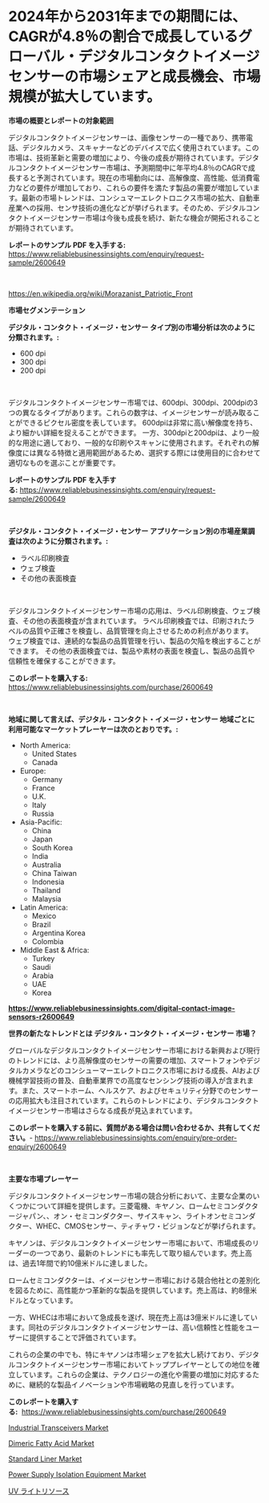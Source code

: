 <p><h1>2024年から2031年までの期間には、CAGRが4.8％の割合で成長しているグローバル・デジタルコンタクトイメージセンサーの市場シェアと成長機会、市場規模が拡大しています。</h1></p><p><strong>市場の概要とレポートの対象範囲</strong></p>
<p><p>デジタルコンタクトイメージセンサーは、画像センサーの一種であり、携帯電話、デジタルカメラ、スキャナーなどのデバイスで広く使用されています。この市場は、技術革新と需要の増加により、今後の成長が期待されています。デジタルコンタクトイメージセンサー市場は、予測期間中に年平均4.8％のCAGRで成長すると予測されています。現在の市場動向には、高解像度、高性能、低消費電力などの要件が増加しており、これらの要件を満たす製品の需要が増加しています。最新の市場トレンドは、コンシュマーエレクトロニクス市場の拡大、自動車産業への採用、センサ技術の進化などが挙げられます。そのため、デジタルコンタクトイメージセンサー市場は今後も成長を続け、新たな機会が開拓されることが期待されています。</p></p>
<p><strong>レポートのサンプル PDF を入手する:</strong> <a href="https://www.reliablebusinessinsights.com/enquiry/request-sample/2600649">https://www.reliablebusinessinsights.com/enquiry/request-sample/2600649</a></p>
<p>&nbsp;</p>
<p><a href="https://en.wikipedia.org/wiki/Morazanist_Patriotic_Front">https://en.wikipedia.org/wiki/Morazanist_Patriotic_Front</a></p>
<p><strong>市場セグメンテーション</strong></p>
<p><strong>デジタル・コンタクト・イメージ・センサー タイプ別の市場分析は次のように分類されます。:</strong></p>
<p><ul><li>600 dpi</li><li>300 dpi</li><li>200 dpi</li></ul></p>
<p>&nbsp;</p>
<p><p>デジタルコンタクトイメージセンサー市場では、600dpi、300dpi、200dpiの3つの異なるタイプがあります。これらの数字は、イメージセンサーが読み取ることができるピクセル密度を表しています。 600dpiは非常に高い解像度を持ち、より細かい詳細を捉えることができます。 一方、300dpiと200dpiは、より一般的な用途に適しており、一般的な印刷やスキャンに使用されます。それぞれの解像度には異なる特徴と適用範囲があるため、選択する際には使用目的に合わせて適切なものを選ぶことが重要です。</p></p>
<p><strong>レポートのサンプル PDF を入手する:</strong>&nbsp;<a href="https://www.reliablebusinessinsights.com/enquiry/request-sample/2600649">https://www.reliablebusinessinsights.com/enquiry/request-sample/2600649</a></p>
<p>&nbsp;</p>
<p><strong> デジタル・コンタクト・イメージ・センサー アプリケーション別の市場産業調査は次のように分類されます。:</strong></p>
<p><ul><li>ラベル印刷検査</li><li>ウェブ検査</li><li>その他の表面検査</li></ul></p>
<p>&nbsp;</p>
<p><p>デジタルコンタクトイメージセンサー市場の応用は、ラベル印刷検査、ウェブ検査、その他の表面検査が含まれています。 ラベル印刷検査では、印刷されたラベルの品質や正確さを検査し、品質管理を向上させるための利点があります。 ウェブ検査では、連続的な製品の品質管理を行い、製品の欠陥を検出することができます。 その他の表面検査では、製品や素材の表面を検査し、製品の品質や信頼性を確保することができます。</p></p>
<p><strong>このレポートを購入する:</strong>&nbsp; <a href="https://www.reliablebusinessinsights.com/purchase/2600649">https://www.reliablebusinessinsights.com/purchase/2600649</a></p>
<p>&nbsp;</p>
<p><strong>地域に関して言えば、デジタル・コンタクト・イメージ・センサー 地域ごとに利用可能なマーケットプレーヤーは次のとおりです。:</strong></p>
<p><ul>
    <li>
        North America:
        <ul>
            <li>United States</li>
            <li>Canada</li>
        </ul>
    </li>
    <li>
        Europe:
        <ul>
            <li>Germany</li>
            <li>France</li>
            <li>U.K.</li>
            <li>Italy</li>
            <li>Russia</li>
        </ul>
    </li>
    <li>
        Asia-Pacific:
        <ul>
            <li>China</li>
            <li>Japan</li>
            <li>South Korea</li>
            <li>India</li>
            <li>Australia</li>
            <li>China Taiwan</li>
            <li>Indonesia</li>
            <li>Thailand</li>
            <li>Malaysia</li>
        </ul>
    </li>
    <li>
        Latin America:
        <ul>
            <li>Mexico</li>
            <li>Brazil</li>
            <li>Argentina Korea</li>
            <li>Colombia</li>
        </ul>
    </li>
    <li>
        Middle East & Africa:
        <ul>
            <li>Turkey</li>
            <li>Saudi</li>
            <li>Arabia</li>
            <li>UAE</li>
            <li>Korea</li>
        </ul>
    </li>
    </ul></p>
<p><strong><a href="https://www.reliablebusinessinsights.com/digital-contact-image-sensors-r2600649">https://www.reliablebusinessinsights.com/digital-contact-image-sensors-r2600649</a></strong>&nbsp;</p>
<p><strong>世界の新たなトレンドとは デジタル・コンタクト・イメージ・センサー 市場？</strong></p>
<p><p>グローバルなデジタルコンタクトイメージセンサー市場における新興および現行のトレンドには、より高解像度のセンサーの需要の増加、スマートフォンやデジタルカメラなどのコンシューマーエレクトロニクス市場における成長、AIおよび機械学習技術の普及、自動車業界での高度なセンシング技術の導入が含まれます。また、スマートホーム、ヘルスケア、およびセキュリティ分野でのセンサーの応用拡大も注目されています。これらのトレンドにより、デジタルコンタクトイメージセンサー市場はさらなる成長が見込まれています。</p></p>
<p><strong>このレポートを購入する前に、質問がある場合は問い合わせるか、共有してください。</strong>- <a href="https://www.reliablebusinessinsights.com/enquiry/pre-order-enquiry/2600649">https://www.reliablebusinessinsights.com/enquiry/pre-order-enquiry/2600649</a></p>
<p>&nbsp;</p>
<p><strong>主要な市場プレーヤー</strong></p>
<p><p>デジタルコンタクトイメージセンサー市場の競合分析において、主要な企業のいくつかについて詳細を提供します。三菱電機、キヤノン、ロームセミコンダクタージャパン、、オン・セミコンダクター、サイスキャン、ライトオンセミコンダクター、WHEC、CMOSセンサー、ティチャワ・ビジョンなどが挙げられます。</p><p>キヤノンは、デジタルコンタクトイメージセンサー市場において、市場成長のリーダーの一つであり、最新のトレンドにも率先して取り組んでいます。売上高は、過去1年間で約10億米ドルに達しました。</p><p>ロームセミコンダクターは、イメージセンサー市場における競合他社との差別化を図るために、高性能かつ革新的な製品を提供しています。売上高は、約8億米ドルとなっています。</p><p>一方、WHECは市場において急成長を遂げ、現在売上高は3億米ドルに達しています。同社のデジタルコンタクトイメージセンサーは、高い信頼性と性能をユーザーに提供することで評価されています。</p><p>これらの企業の中でも、特にキヤノンは市場シェアを拡大し続けており、デジタルコンタクトイメージセンサー市場においてトッププレイヤーとしての地位を確立しています。これらの企業は、テクノロジーの進化や需要の増加に対応するために、継続的な製品イノベーションや市場戦略の見直しを行っています。</p></p>
<p><strong>このレポートを購入する:</strong>&nbsp;&nbsp;<a href="https://www.reliablebusinessinsights.com/purchase/2600649">https://www.reliablebusinessinsights.com/purchase/2600649</a></p>
<p><p><a href="https://github.com/alexxisgm/Market-Research-Report-List-1/blob/main/industrial-transceivers-market.md">Industrial Transceivers Market</a></p><p><a href="https://github.com/HenrietteMills1/Market-Research-Report-List-2/blob/main/dimeric-fatty-acid-market.md">Dimeric Fatty Acid Market</a></p><p><a href="https://medium.com/@elizbethsmithb208/comprehensive-analysis-of-the-global-standard-liner-market-growth-trends-market-forecasts-2024-306ba4a234f8">Standard Liner Market</a></p><p><a href="https://medium.com/@luke.russell779/power-supply-isolation-equipment-market-market-segmentation-geographical-regions-and-market-1554cedc41f7">Power Supply Isolation Equipment Market</a></p><p><a href="https://github.com/RandallRunte2023/Market-Research-Report-List-2/blob/main/6799969122804.md">UV ライトリソース</a></p></p>